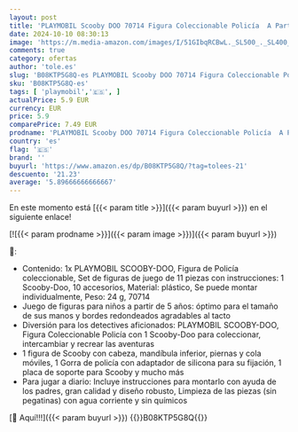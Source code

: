 ```yaml
---
layout: post
title: 'PLAYMOBIL Scooby DOO 70714 Figura Coleccionable Policía  A Partir de 5 años'
date: 2024-10-10 08:30:13
image: 'https://m.media-amazon.com/images/I/51GIbqRCBwL._SL500_._SL400_.jpg'
comments: true
category: ofertas
author: 'tole.es'
slug: 'B08KTP5G8Q-es PLAYMOBIL Scooby DOO 70714 Figura Coleccionable Policía A...'
sku: 'B08KTP5G8Q-es'
tags: [ 'playmobil','🇪🇸', ]
actualPrice: 5.9 EUR
currency: EUR
price: 5.9
comparePrice: 7.49 EUR
prodname: 'PLAYMOBIL Scooby DOO 70714 Figura Coleccionable Policía  A Partir de 5 años'
country: 'es'
flag: '🇪🇸'
brand: ''
buyurl: 'https://www.amazon.es/dp/B08KTP5G8Q/?tag=tolees-21'
descuento: '21.23'
average: '5.89666666666667'
---
```


En este momento está [{{< param title >}}]({{< param buyurl >}}) en el siguiente enlace!

[![{{< param prodname >}}]({{< param image >}})]({{< param buyurl >}})

🔎:

- Contenido: 1x PLAYMOBIL SCOOBY-DOO, Figura de Policía coleccionable, Set de figuras de juego de 11 piezas con instrucciones: 1 Scooby-Doo, 10 accesorios, Material: plástico, Se puede montar individualmente, Peso: 24 g, 70714
- Juego de figuras para niños a partir de 5 años: óptimo para el tamaño de sus manos y bordes redondeados agradables al tacto
- Diversión para los detectives aficionados: PLAYMOBIL SCOOBY-DOO, Figura Coleccionable Policía con 1 Scooby-Doo para coleccionar, intercambiar y recrear las aventuras
- 1 figura de Scooby con cabeza, mandíbula inferior, piernas y cola móviles, 1 Gorra de policía con adaptador de silicona para su fijación, 1 placa de soporte para Scooby y mucho más
- Para jugar a diario: Incluye instrucciones para montarlo con ayuda de los padres, gran calidad y diseño robusto, Limpieza de las piezas (sin pegatinas) con agua corriente y sin químicos

[🛒 Aquí!!!]({{< param buyurl >}})
{{<world>}}B08KTP5G8Q{{</world>}}
